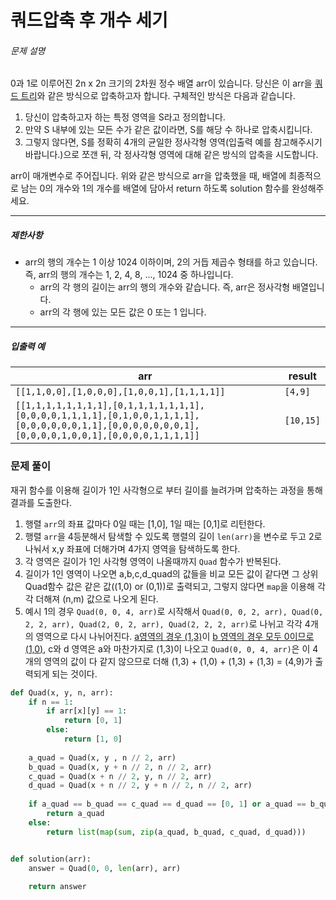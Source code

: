 # 쿼드압축 후 개수 세기

###### 문제 설명

0과 1로 이루어진 2n x 2n 크기의 2차원 정수 배열 arr이 있습니다. 당신은 이 arr을 [쿼드 트리](https://en.wikipedia.org/wiki/Quadtree)와 같은 방식으로 압축하고자 합니다. 구체적인 방식은 다음과 같습니다.

1. 당신이 압축하고자 하는 특정 영역을 S라고 정의합니다.
2. 만약 S 내부에 있는 모든 수가 같은 값이라면, S를 해당 수 하나로 압축시킵니다.
3. 그렇지 않다면, S를 정확히 4개의 균일한 정사각형 영역(입출력 예를 참고해주시기 바랍니다.)으로 쪼갠 뒤, 각 정사각형 영역에 대해 같은 방식의 압축을 시도합니다.

arr이 매개변수로 주어집니다. 위와 같은 방식으로 arr을 압축했을 때, 배열에 최종적으로 남는 0의 개수와 1의 개수를 배열에 담아서 return 하도록 solution 함수를 완성해주세요.

------

##### 제한사항

- arr의 행의 개수는 1 이상 1024 이하이며, 2의 거듭 제곱수 형태를 하고 있습니다. 즉, arr의 행의 개수는 1, 2, 4, 8, ..., 1024 중 하나입니다.
  - arr의 각 행의 길이는 arr의 행의 개수와 같습니다. 즉, arr은 정사각형 배열입니다.
  - arr의 각 행에 있는 모든 값은 0 또는 1 입니다.

------

##### 입출력 예

| arr                                                          | result    |
| ------------------------------------------------------------ | --------- |
| `[[1,1,0,0],[1,0,0,0],[1,0,0,1],[1,1,1,1]]`                  | `[4,9]`   |
| `[[1,1,1,1,1,1,1,1],[0,1,1,1,1,1,1,1],[0,0,0,0,1,1,1,1],[0,1,0,0,1,1,1,1],[0,0,0,0,0,0,1,1],[0,0,0,0,0,0,0,1],[0,0,0,0,1,0,0,1],[0,0,0,0,1,1,1,1]]` | `[10,15]` |



### 문제 풀이

재귀 함수를 이용해 길이가 1인 사각형으로 부터 길이를 늘려가며 압축하는 과정을 통해 결과를 도출한다.

1. 행렬 `arr`의 좌표 값마다 0일 때는 [1,0], 1일 때는 [0,1]로 리턴한다.
2. 행렬 `arr`을 4등분해서 탐색할 수 있도록 행렬의 길이 `len(arr)`을 변수로 두고 2로 나눠서 x,y 좌표에 더해가며 4가지 영역을 탐색하도록 한다.
3. 각 영역은 길이가 1인 사각형 영역이 나올때까지 `Quad` 함수가 반복된다.
4. 길이가 1인 영역이 나오면 a,b,c,d_quad의 값들을 비교 모든 값이 같다면 그 상위 Quad함수 값은 같은 값((1,0) or (0,1))로 출력되고, 그렇지 않다면 `map`을 이용해 각각 더해져 (n,m) 값으로 나오게 된다.
5. 예시 1의 경우 `Quad(0, 0, 4, arr)`로 시작해서 
   `Quad(0, 0, 2, arr), Quad(0, 2, 2, arr), Quad(2, 0, 2, arr), Quad(2, 2, 2, arr)`로 나뉘고 각각 4개의 영역으로 다시 나뉘어진다. <u>a영역의 경우 (1,3)</u>이 <u>b 영역의 경우 모두 0이므로 (1,0)</u>, c와 d 영역은 a와 마찬가지로 (1,3)이 나오고 `Quad(0, 0, 4, arr)`은 이 4개의 영역의 값이 다 같지 않으므로 더해
   (1,3) + (1,0) + (1,3) + (1,3) = (4,9)가 출력되게 되는 것이다.

```python
def Quad(x, y, n, arr):
    if n == 1:
        if arr[x][y] == 1:
            return [0, 1] 
        else:
            return [1, 0]
    
    a_quad = Quad(x, y , n // 2, arr)
    b_quad = Quad(x, y + n // 2, n // 2, arr)
    c_quad = Quad(x + n // 2, y, n // 2, arr)
    d_quad = Quad(x + n // 2, y + n // 2, n // 2, arr)
    
    if a_quad == b_quad == c_quad == d_quad == [0, 1] or a_quad == b_quad == c_quad == d_quad == [1, 0]:
        return a_quad
    else:
        return list(map(sum, zip(a_quad, b_quad, c_quad, d_quad)))


def solution(arr):
    answer = Quad(0, 0, len(arr), arr)
    
    return answer
```

